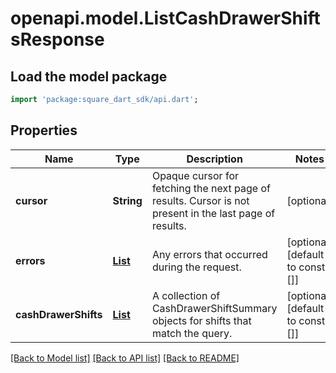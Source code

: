 # openapi.model.ListCashDrawerShiftsResponse

## Load the model package
```dart
import 'package:square_dart_sdk/api.dart';
```

## Properties
Name | Type | Description | Notes
------------ | ------------- | ------------- | -------------
**cursor** | **String** | Opaque cursor for fetching the next page of results. Cursor is not present in the last page of results. | [optional] 
**errors** | [**List<Error>**](Error.md) | Any errors that occurred during the request. | [optional] [default to const []]
**cashDrawerShifts** | [**List<CashDrawerShiftSummary>**](CashDrawerShiftSummary.md) | A collection of CashDrawerShiftSummary objects for shifts that match the query. | [optional] [default to const []]

[[Back to Model list]](../README.md#documentation-for-models) [[Back to API list]](../README.md#documentation-for-api-endpoints) [[Back to README]](../README.md)


